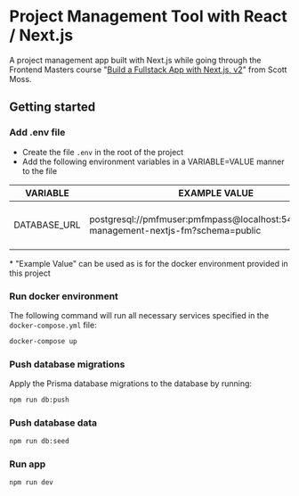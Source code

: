 # Project Management Tool with React / Next.js

A project management app built with Next.js while going through the Frontend Masters course "[Build a Fullstack App with Next.js, v2](https://frontendmasters.com/courses/fullstack-app-next-v2/)" from Scott Moss.

## Getting started

### Add .env file

- Create the file `.env` in the root of the project
- Add the following environment variables in a VARIABLE=VALUE manner to the file

| VARIABLE     | EXAMPLE VALUE                                                                            | DESCRIPTION                                     |
| ------------ | ---------------------------------------------------------------------------------------- | ----------------------------------------------- |
| DATABASE_URL | postgresql://pmfmuser:pmfmpass@localhost:5433/project-management-nextjs-fm?schema=public | Connection string for the PostgreSQL database\* |

\* "Example Value" can be used as is for the docker environment provided in this project

### Run docker environment

The following command will run all necessary services specified in the `docker-compose.yml` file:

```bash
docker-compose up
```

### Push database migrations

Apply the Prisma database migrations to the database by running:

```bash
npm run db:push
```

### Push database data

```bash
npm run db:seed
```

### Run app

```bash
npm run dev
```
